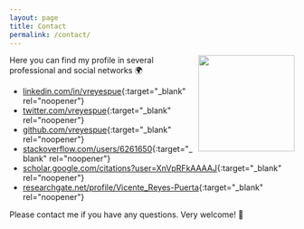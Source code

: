 ```yaml
---
layout: page
title: Contact
permalink: /contact/
---
```


<img align="right" src="network.jpg" width="170" style="margin-left:10px">

Here you can find my profile in several professional and social networks 🌍

- [linkedin.com/in/vreyespue](https://www.linkedin.com/in/vreyespue){:target="\_blank" rel="noopener"}
- [twitter.com/vreyespue](https://twitter.com/vreyespue){:target="\_blank" rel="noopener"}
- [github.com/vreyespue](https://github.com/vreyespue){:target="\_blank" rel="noopener"}
- [stackoverflow.com/users/6261650](https://stackoverflow.com/users/6261650/vreyespue){:target="\_blank" rel="noopener"}
- [scholar.google.com/citations?user=XnVpRFkAAAAJ](https://scholar.google.com/citations?user=XnVpRFkAAAAJ){:target="\_blank" rel="noopener"}
- [researchgate.net/profile/Vicente_Reyes-Puerta](https://www.researchgate.net/profile/Vicente_Reyes-Puerta){:target="\_blank" rel="noopener"}

Please contact me if you have any questions. Very welcome! 🙂
